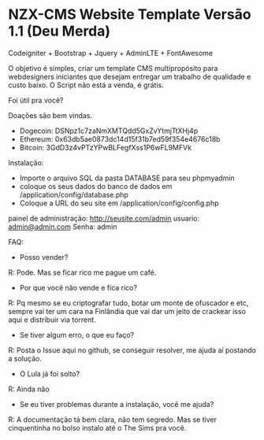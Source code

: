 # NZX-CMS Website Template Versão 1.1 (Deu Merda)
Codeigniter + Bootstrap + Jquery + AdminLTE + FontAwesome

O objetivo é simples, criar um template CMS multipropósito para webdesigners iniciantes que desejam entregar um trabalho de qualidade e custo baixo.
O Script não está a venda, é grátis.

Foi útil pra você? 

Doações são bem vindas.

- Dogecoin: DSNpz1c7zaNmXMTQdd5GxZvYtmjTtXHj4p
- Ethereum: 0x63db5ae0873dc14d15f31b7ed59f354e4676c18b
- Bitcoin: 3GdD3z4vPTzYPwBLFegfXss1P6wFL9MFVk

Instalação:
- Importe o arquivo SQL da pasta DATABASE para seu phpmyadmin
- coloque os seus dados do banco de dados em /application/config/database.php
- Coloque a URL do seu site em /application/config/config.php

painel de administração:
http://seusite.com/admin
usuario: admin@admin.com
Senha: admin


FAQ:
- Posso vender?

R: Pode. Mas se ficar rico me pague um café.

- Por que você não vende e fica rico?

R: Pq mesmo se eu criptografar tudo, botar um monte de ofuscador e etc, sempre vai ter um cara na Finlândia que vai dar um jeito de crackear isso aqui e distribuir via torrent.

- Se tiver algum erro, o que eu faço?

R: Posta o Issue aqui no github, se conseguir resolver, me ajuda aí postando a solução.

- O Lula já foi solto?

R: Ainda não

- Se eu tiver problemas durante a instalação, você me ajuda?

R: A documentação tá bem clara, não tem segredo. Mas se tiver cinquentinha no bolso instalo até o The Sims pra você.




